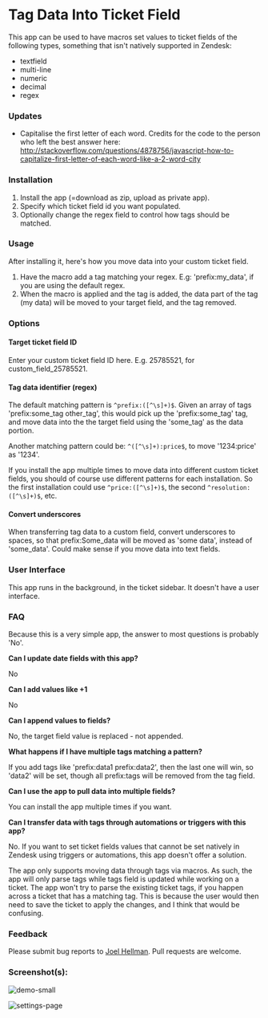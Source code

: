 # Tag Data Into Ticket Field

This app can be used to have macros set values to ticket fields of the following types, something that isn't natively supported in Zendesk:

* textfield
* multi-line
* numeric
* decimal
* regex

###  Updates

* Capitalise the first letter of each word. Credits for the code to the person who left the best answer here: http://stackoverflow.com/questions/4878756/javascript-how-to-capitalize-first-letter-of-each-word-like-a-2-word-city

### Installation

1. Install the app (=download as zip, upload as private app).
2. Specify which ticket field id you want populated.
3. Optionally change the regex field to control how tags should be matched. 

### Usage 

After installing it, here's how you move data into your custom ticket field. 

1. Have the macro add a tag matching your regex. E.g: 'prefix:my_data', if you are using the default regex. 
2. When the macro is applied and the tag is added, the data part of the tag (my data) will be moved to your target field, and the tag removed. 

### Options

#### Target ticket field ID

Enter your custom ticket field ID here. E.g. 25785521, for custom_field_25785521.  

#### Tag data identifier (regex)

The default matching pattern is `^prefix:([^\s]+)$`. Given an array of tags 'prefix:some_tag other_tag', this would pick up the 'prefix:some_tag' tag, and move data into the the target field using the 'some_tag' as the data portion. 

Another matching pattern could be: `^([^\s]+):price$`, to move '1234:price' as '1234'.

If you install the app multiple times to move data into different custom ticket fields, you should of course use different patterns for each installation. So the first installation could use `^price:([^\s]+)$`, the second `^resolution:([^\s]+)$`, etc.

#### Convert underscores

When transferring tag data to a custom field, convert underscores to spaces, so that prefix:Some_data will be moved as 'some data', instead of 'some_data'. Could make sense if you move data into text fields.

### User Interface

This app runs in the background, in the ticket sidebar. It doesn't have a user interface.

### FAQ

Because this is a very simple app, the answer to most questions is probably 'No'.  

**Can I update date fields with this app?**

No
 
**Can I add values like +1**

No

**Can I append values to fields?**

No, the target field value is replaced - not appended. 

**What happens if I have multiple tags matching a pattern?**

If you add tags like 'prefix:data1 prefix:data2', then the last one will win, so 'data2' will be set, though all prefix:tags will be removed from the tag field.   

**Can I use the app to pull data into multiple fields?**

You can install the app multiple times if you want.

**Can I transfer data with tags through automations or triggers with this app?**

No. If you want to set ticket fields values that cannot be set natively in Zendesk using triggers or automations, this app doesn't offer a solution.

The app only supports moving data through tags via macros. As such, the app will only parse tags while tags field is updated while working on a ticket. The app won't try to parse the existing ticket tags, if you happen across a ticket that has a matching tag. This is because the user would then need to save the ticket to apply the changes, and I think that would be confusing. 

### Feedback

Please submit bug reports to [Joel Hellman](mailto:Joel.Hellman@tre.se). Pull requests are welcome.

### Screenshot(s):

![demo-small](https://cloud.githubusercontent.com/assets/3614135/11647391/b4987eb6-9d67-11e5-8e3d-c3a72584c8ad.gif)

![settings-page](https://cloud.githubusercontent.com/assets/3614135/11646296/e482ce84-9d5c-11e5-833e-907e36283328.png)

